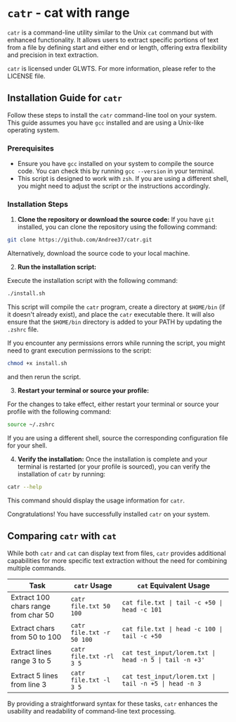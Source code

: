 # `catr` - cat with range

`catr` is a command-line utility similar to the Unix `cat` command but with enhanced functionality. It allows users to
extract specific portions of text from a file by defining start and either end or length, offering extra flexibility and
precision in text extraction.

`catr` is licensed under GLWTS. For more information, please refer to the LICENSE file.

## Installation Guide for `catr`

Follow these steps to install the `catr` command-line tool on your system. This guide assumes you have `gcc` installed
and are using a Unix-like operating system.

### Prerequisites

- Ensure you have `gcc` installed on your system to compile the source code. You can check this by
  running `gcc --version` in your terminal.
- This script is designed to work with `zsh`. If you are using a different shell, you might need to adjust the script or
  the instructions accordingly.

### Installation Steps

1. **Clone the repository or download the source code:**
   If you have `git` installed, you can clone the repository using the following command:

```bash
git clone https://github.com/Andree37/catr.git
```

Alternatively, download the source code to your local machine.

2. **Run the installation script:**

Execute the installation script with the following command:

```bash
./install.sh
```

This script will compile the `catr` program, create a directory at `$HOME/bin` (if it doesn't already exist), and place
the `catr` executable there. It will also ensure that the `$HOME/bin` directory is added to your PATH by updating
the `.zshrc` file.

If you encounter any permissions errors while running the script, you might need to grant execution permissions to the
script:

```bash
chmod +x install.sh
```

and then rerun the script.

3. **Restart your terminal or source your profile:**

For the changes to take effect, either restart your terminal or source your profile with the following command:

```bash
source ~/.zshrc
```

If you are using a different shell, source the corresponding configuration file for your shell.

4. **Verify the installation:**
   Once the installation is complete and your terminal is restarted (or your profile is sourced), you can verify the
   installation of `catr` by running:

```bash
catr --help
```

This command should display the usage information for `catr`.

Congratulations! You have successfully installed `catr` on your system.

## Comparing `catr` with `cat`

While both `catr` and `cat` can display text from files, `catr` provides additional capabilities for more specific text
extraction without the need for combining multiple commands.

| Task                                 | `catr` Usage              | `cat` Equivalent Usage                                 |
|--------------------------------------|---------------------------|--------------------------------------------------------|
| Extract 100 chars range from char 50 | `catr file.txt 50 100`    | `cat file.txt \| tail -c +50 \| head -c 101`           |
| Extract chars from 50 to 100         | `catr file.txt -r 50 100` | `cat file.txt \| head -c 100 \| tail -c +50`           |
| Extract lines range 3 to 5           | `catr file.txt -rl 3 5`   | `cat test_input/lorem.txt \| head -n 5 \| tail -n +3'` |
| Extract 5 lines from line 3          | `catr file.txt -l 3 5`    | `cat test_input/lorem.txt \| tail -n +5 \| head -n 3`  |

By providing a straightforward syntax for these tasks, `catr` enhances the usability and readability of command-line
text processing.

